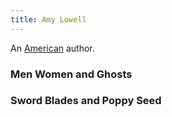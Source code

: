 ```yaml
---
title: Amy Lowell
---
```


An [American](../index.html) author.

### Men Women and Ghosts

### Sword Blades and Poppy Seed
